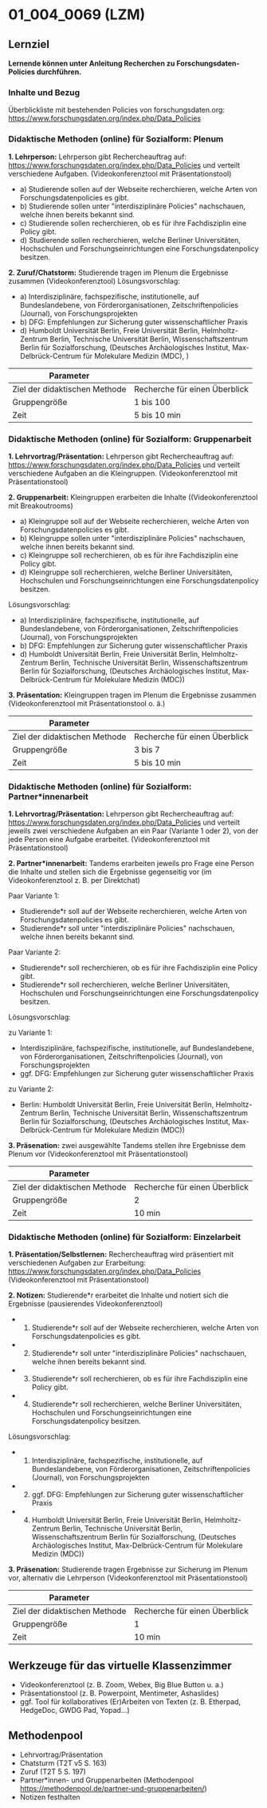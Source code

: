 <!--
author: Anne Voigt
email:    
version:  v1
language: DE
icon:     
link:     
comment:  OER.net FDM-Basiskurs
-->

# 01_004_0069 (LZM)

## Lernziel

**Lernende können unter Anleitung Recherchen zu Forschungsdaten-Policies durchführen.**

### Inhalte und Bezug

Überblickliste mit bestehenden Policies von forschungsdaten.org: https://www.forschungsdaten.org/index.php/Data_Policies


### Didaktische Methoden (online) für Sozialform: Plenum
**1. Lehrperson:** Lehrperson gibt Rechercheauftrag auf: https://www.forschungsdaten.org/index.php/Data_Policies und verteilt verschiedene Aufgaben. (Videokonferenztool mit Präsentationstool)
* a) Studierende sollen auf der Webseite recherchieren, welche Arten von Forschungsdatenpolicies es gibt.
* b) Studierende sollen unter "interdisziplinäre Policies" nachschauen, welche ihnen bereits bekannt sind.
* c) Studierende sollen recherchieren, ob es für ihre Fachdisziplin eine Policy gibt.
* d) Studierende sollen recherchieren, welche Berliner Universitäten, Hochschulen und Forschungseinrichtungen eine Forschungsdatenpolicy besitzen.

**2. Zuruf/Chatstorm:** Studierende tragen im Plenum die Ergebnisse zusammen (Videokonferenztool)
Lösungsvorschlag:
* a) Interdisziplinäre, fachspezifische, institutionelle, auf Bundeslandebene, von Förderorganisationen, Zeitschriftenpolicies (Journal), von Forschungsprojekten
* b) DFG: Empfehlungen zur Sicherung guter wissenschaftlicher Praxis
* d) Humboldt Universität Berlin, Freie Universität Berlin, Helmholtz-Zentrum Berlin, Technische Universität Berlin, Wissenschaftszentrum Berlin für Sozialforschung, (Deutsches Archäologisches Institut, Max-Delbrück-Centrum für Molekulare Medizin (MDC), )

| Parameter                         |          |
| -----------------------------     | -------- |
| Ziel der didaktischen Methode     | Recherche für einen Überblick   |
| Gruppengröße                      | 1 bis 100 |
| Zeit                              | 5 bis 10 min |


### Didaktische Methoden (online) für Sozialform: Gruppenarbeit
**1. Lehrvortrag/Präsentation:** Lehrperson gibt Rechercheauftrag auf: https://www.forschungsdaten.org/index.php/Data_Policies und verteilt verschiedene Aufgaben an die Kleingruppen. (Videokonferenztool mit Präsentationstool)

**2. Gruppenarbeit:** Kleingruppen erarbeiten die Inhalte ((Videokonferenztool mit Breakoutrooms)
* a) Kleingruppe soll auf der Webseite recherchieren, welche Arten von Forschungsdatenpolicies es gibt.
* b) Kleingruppe sollen unter "interdisziplinäre Policies" nachschauen, welche ihnen bereits bekannt sind.
* c) Kleingruppe soll recherchieren, ob es für ihre Fachdisziplin eine Policy gibt.
* d) Kleingruppe soll recherchieren, welche Berliner Universitäten, Hochschulen und Forschungseinrichtungen eine Forschungsdatenpolicy besitzen.

Lösungsvorschlag:
* a) Interdisziplinäre, fachspezifische, institutionelle, auf Bundeslandebene, von Förderorganisationen, Zeitschriftenpolicies (Journal), von Forschungsprojekten
* b) DFG: Empfehlungen zur Sicherung guter wissenschaftlicher Praxis
* d) Humboldt Universität Berlin, Freie Universität Berlin, Helmholtz-Zentrum Berlin, Technische Universität Berlin, Wissenschaftszentrum Berlin für Sozialforschung, (Deutsches Archäologisches Institut, Max-Delbrück-Centrum für Molekulare Medizin (MDC))

**3. Präsentation:** Kleingruppen tragen  im Plenum die Ergebnisse zusammen (Videokonferenztool mit Präsentationstool o. ä.)

| Parameter                         |          |
| -----------------------------     | -------- |
| Ziel der didaktischen Methode     | Recherche für einen Überblick   |
| Gruppengröße                      | 3 bis 7 |
| Zeit                              | 5 bis 10 min |


### Didaktische Methoden (online) für Sozialform: Partner*innenarbeit
**1. Lehrvortrag/Präsentation:** Lehrperson gibt Rechercheauftrag auf: https://www.forschungsdaten.org/index.php/Data_Policies und verteilt jeweils zwei verschiedene Aufgaben an ein Paar (Variante 1 oder 2), von der jede Person eine Aufgabe erarbeitet. (Videokonferenztool mit Präsentationstool)

**2. Partner*innenarbeit:** Tandems erarbeiten jeweils pro Frage eine Person die Inhalte und stellen sich die Ergebnisse gegenseitig vor (im Videokonferenztool z. B. per Direktchat)

Paar Variante 1:
* Studierende*r soll auf der Webseite recherchieren, welche Arten von Forschungsdatenpolicies es gibt.
* Studierende*r  soll unter "interdisziplinäre Policies" nachschauen, welche ihnen bereits bekannt sind.

Paar Variante 2:
* Studierende*r  soll recherchieren, ob es für ihre Fachdisziplin eine Policy gibt.
* Studierende*r  soll recherchieren, welche Berliner Universitäten, Hochschulen und Forschungseinrichtungen eine Forschungsdatenpolicy besitzen.

Lösungsvorschlag:

zu Variante 1:
* Interdisziplinäre, fachspezifische, institutionelle, auf Bundeslandebene, von Förderorganisationen, Zeitschriftenpolicies (Journal), von Forschungsprojekten
* ggf. DFG: Empfehlungen zur Sicherung guter wissenschaftlicher Praxis

zu Variante 2:
* Berlin: Humboldt Universität Berlin, Freie Universität Berlin, Helmholtz-Zentrum Berlin, Technische Universität Berlin, Wissenschaftszentrum Berlin für Sozialforschung, (Deutsches Archäologisches Institut, Max-Delbrück-Centrum für Molekulare Medizin (MDC))

**3. Präsenation:** zwei ausgewählte Tandems stellen ihre Ergebnisse dem Plenum vor (Videokonferenztool mit Präsentationstool)

| Parameter                         |          |
| -----------------------------     | -------- |
| Ziel der didaktischen Methode     | Recherche für einen Überblick   |
| Gruppengröße                      | 2 |
| Zeit                              | 10 min |


### Didaktische Methoden (online) für Sozialform: Einzelarbeit
**1. Präsentation/Selbstlernen:** Rechercheauftrag wird präsentiert mit verschiedenen Aufgaben zur Erarbeitung: https://www.forschungsdaten.org/index.php/Data_Policies (Videokonferenztool mit Präsentationstool)

**2. Notizen:** Studierende*r erarbeitet die Inhalte und notiert sich die Ergebnisse  (pausierendes Videokonferenztool)

* 1. Studierende*r soll auf der Webseite recherchieren, welche Arten von Forschungsdatenpolicies es gibt.
* 2. Studierende*r  soll unter "interdisziplinäre Policies" nachschauen, welche ihnen bereits bekannt sind.
* 3. Studierende*r  soll recherchieren, ob es für ihre Fachdisziplin eine Policy gibt.
* 4. Studierende*r  soll recherchieren, welche Berliner Universitäten, Hochschulen und Forschungseinrichtungen eine Forschungsdatenpolicy besitzen.

Lösungsvorschlag:
* 1. Interdisziplinäre, fachspezifische, institutionelle, auf Bundeslandebene, von Förderorganisationen, Zeitschriftenpolicies (Journal), von Forschungsprojekten
* 2. ggf. DFG: Empfehlungen zur Sicherung guter wissenschaftlicher Praxis
* 4. Humboldt Universität Berlin, Freie Universität Berlin, Helmholtz-Zentrum Berlin, Technische Universität Berlin, Wissenschaftszentrum Berlin für Sozialforschung, (Deutsches Archäologisches Institut, Max-Delbrück-Centrum für Molekulare Medizin (MDC))

**3. Präsenation:** Studierende tragen Ergebnisse zur Sicherung im Plenum vor, alternativ die Lehrperson (Videokonferenztool mit Präsentationstool)

| Parameter                         |          |
| -----------------------------     | -------- |
| Ziel der didaktischen Methode     | Recherche für einen Überblick   |
| Gruppengröße                      | 1 |
| Zeit                              | 10 min |


## Werkzeuge für das virtuelle Klassenzimmer
* Videokonferenztool (z. B. Zoom, Webex, Big Blue Button u. a.)
* Präsentationstool (z. B. Powerpoint, Mentimeter, Ashaslides)
* ggf. Tool für kollaboratives (Er)Arbeiten von Texten (z. B. Etherpad, HedgeDoc, GWDG Pad, Yopad...)

## Methodenpool
* Lehrvortrag/Präsentation
* Chatsturm (T2T v5 S. 163)
* Zuruf (T2T 5 S. 197)
* Partner*innen- und Gruppenarbeiten (Methodenpool https://methodenpool.de/partner-und-gruppenarbeiten/)
* Notizen festhalten

